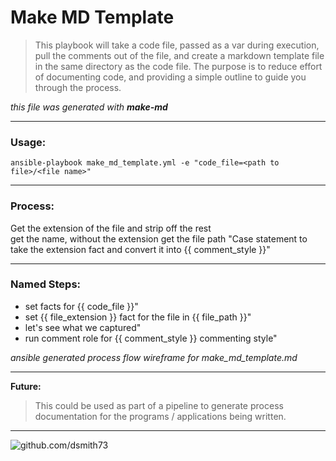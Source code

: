 # Make MD Template  
  
 > This playbook will take a code file, passed as a var during execution, pull the comments out of the file, and create a markdown template file in the same directory as the code file. The purpose is to reduce effort of documenting code, and providing a simple outline to guide you through the process.
  
_this file was generated with_ ***make-md***

---

 ### Usage:  
  
 `ansible-playbook make_md_template.yml -e "code_file=<path to file>/<file name>"`

 ---   

 ### Process:  
  
 Get the extension of the file and strip off the rest  
 get the name, without the extension
 get the file path
 "Case statement to take the extension fact and convert it into {{ comment_style }}"
  

--- 
  
### Named Steps:  
  
  
  * set facts for {{ code_file }}"  
  * set {{ file_extension }} fact for the file in {{ file_path }}"  
  * let's see what we captured"  
  * run comment role for {{ comment_style }} commenting style"  
  
  
  
_ansible generated process flow wireframe for make_md_template.md_  
  
---

**Future:**  
> This could be used as part of a pipeline to generate process documentation for the programs / applications being written.  



---


![github.com/dsmith73](https://avatars1.githubusercontent.com/u/44279121?s=60&u=7a933a33b51505f9d6435eeffae1c8156a47dc77&v=4 "github.com/dsmith73")  
